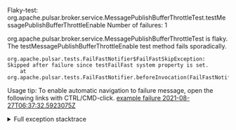         
Flaky-test: org.apache.pulsar.broker.service.MessagePublishBufferThrottleTest.testMessagePublishBufferThrottleEnable
Number of failures: 1

org.apache.pulsar.broker.service.MessagePublishBufferThrottleTest is flaky. The testMessagePublishBufferThrottleEnable test method fails sporadically.

```
org.apache.pulsar.tests.FailFastNotifier$FailFastSkipException: Skipped after failure since testFailFast system property is set.
	at org.apache.pulsar.tests.FailFastNotifier.beforeInvocation(FailFastNotifier.java:88)

```

Usage tip: To enable automatic navigation to failure message, open the following links with CTRL/CMD-click.
[example failure 2021-08-27T06:37:32.5923075Z](https://github.com/apache/pulsar/runs/3440411059?check_suite_focus=true#step:9:2157)


<details>
<summary>Full exception stacktrace</summary>
<code><pre>
org.apache.pulsar.tests.FailFastNotifier$FailFastSkipException: Skipped after failure since testFailFast system property is set.
	at org.apache.pulsar.tests.FailFastNotifier.beforeInvocation(FailFastNotifier.java:88)

</pre></code>
</details>

